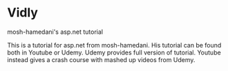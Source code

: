 # Vidly
mosh-hamedani's asp.net tutorial

This is a tutorial for asp.net from mosh-hamedani. His tutorial can be found both in Youtube or Udemy. Udemy provides full version of tutorial.
Youtube instead gives a crash course with mashed up videos from Udemy.
